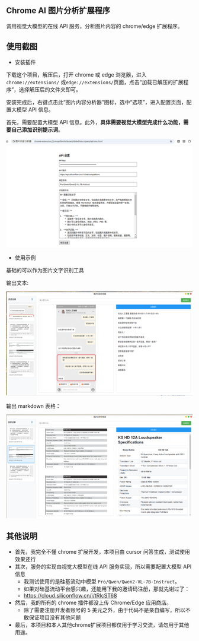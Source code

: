 ## Chrome AI 图片分析扩展程序

调用视觉大模型的在线 API 服务，分析图片内容的 chrome/edge 扩展程序。

## 使用截图

- 安装插件

下载这个项目，解压后，打开 chrome 或 edge 浏览器，进入 `chrome://extensions/` 或`edge://extensions/`页面，点击“加载已解压的扩展程序”，选择解压后的文件夹即可。

安装完成后，右键点击此“图片内容分析器”图标，选中“选项”，进入配置页面，配置大模型 API 信息。

首先，需要配置大模型 API 信息。此外，**具体需要视觉大模型完成什么功能，需要自己添加识别提示词**。

![图片内容分析器选项配置页面](./screenshots/图片内容分析器选项配置页面.png)

- 使用示例

基础的可以作为图片文字识别工具

输出文本:

![文字识别](./screenshots/图像识别示例1-文字识别.png)

输出 markdown 表格：

![表格输出](./screenshots/图像识别示例2-表格输出.png)

## 其他说明

- 首先，我完全不懂 chrome 扩展开发，本项目由 cursor 问答生成，测试使用效果还行
- 其次，服务的实现由视觉大模型在线 API 服务实现，所以需要配置大模型 API 信息
  - 我测试使用的是硅基流动中模型 `Pro/Qwen/Qwen2-VL-7B-Instruct`。
  - 如果对硅基流动平台感兴趣，还能用下我的邀请码注册，那就先谢过了：
  - https://cloud.siliconflow.cn/i/tRIcST68
- 然后，我的所有的 chrome 插件都没上传 Chrome/Edge 应用商店。
  - 除了需要注册开发者账号的 5 美元之外，由于代码不是亲自编写，所以不敢保证项目没有其他问题
- 最后，本项目和本人其他chrome扩展项目都仅用于学习交流，请勿用于其他用途。
